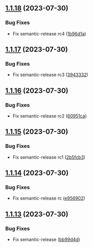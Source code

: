 ## [1.1.18](https://github.com/SylvanasCry/schema-registry-ajv/compare/v1.1.17...v1.1.18) (2023-07-30)


### Bug Fixes

* Fix semantic-release rc4 ([1b96d1a](https://github.com/SylvanasCry/schema-registry-ajv/commit/1b96d1a9f2b91f850cbee7dd68040b692b3c92bd))

## [1.1.17](https://github.com/SylvanasCry/schema-registry-ajv/compare/v1.1.16...v1.1.17) (2023-07-30)


### Bug Fixes

* Fix semantic-release rc3 ([3943332](https://github.com/SylvanasCry/schema-registry-ajv/commit/39433327ea51b83060600e245375faeba46ce786))

## [1.1.16](https://github.com/SylvanasCry/schema-registry-ajv/compare/v1.1.15...v1.1.16) (2023-07-30)


### Bug Fixes

* Fix semantic-release rc2 ([60951ca](https://github.com/SylvanasCry/schema-registry-ajv/commit/60951ca6b553e9f30af0b17498694e6d615e3c22))

## [1.1.15](https://github.com/SylvanasCry/schema-registry-ajv/compare/v1.1.14...v1.1.15) (2023-07-30)


### Bug Fixes

* Fix semantic-release rc1 ([2b5fcb3](https://github.com/SylvanasCry/schema-registry-ajv/commit/2b5fcb3b0d93bba52e2f18f7028ac5d5a1896c6b))

## [1.1.14](https://github.com/SylvanasCry/schema-registry-ajv/compare/v1.1.13...v1.1.14) (2023-07-30)


### Bug Fixes

* Fix semantic-release rc ([e956902](https://github.com/SylvanasCry/schema-registry-ajv/commit/e956902d4c655793b0187a865fa589b013b27df9))

## [1.1.13](https://github.com/SylvanasCry/schema-registry-ajv/compare/v1.1.12...v1.1.13) (2023-07-30)


### Bug Fixes

* Fix semantic-release ([bb99d4d](https://github.com/SylvanasCry/schema-registry-ajv/commit/bb99d4deeac2fed5cdfb0de1f59625803c1eb1d9))
